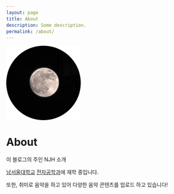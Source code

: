 ```yaml
---
layout: page
title: About
description: Some description.
permalink: /about/
---
```


<img class="img-rounded" src="/assets/img/uploads/profile.png" alt="Thiago Rossener" width="200">

# About
이 블로그의 주인 NJH 소개

[남서울대학교](https://www.nsu.ac.kr/) [전자공학과](https://ee.nsu.ac.kr/)에 재학 중입니다.

또한, 취미로 음악을 하고 있어 다양한 음악 콘텐츠를 업로드 하고 있습니다!


